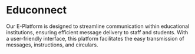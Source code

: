 # Educonnect
Our E-Platform is designed to streamline communication within educational institutions, ensuring efficient message delivery to staff and students. With a user-friendly interface, this platform facilitates the easy transmission of messages, instructions, and circulars.
